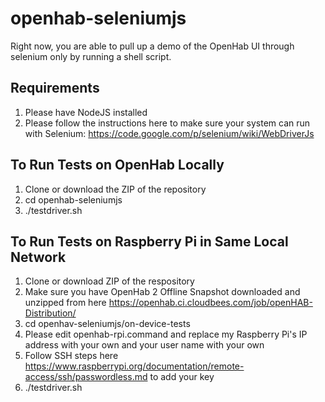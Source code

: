 # openhab-seleniumjs
Right now, you are able to pull up a demo of the OpenHab UI through selenium only by running a shell script.
## Requirements
1. Please have NodeJS installed
2. Please follow the instructions here to make sure your system can run with Selenium: https://code.google.com/p/selenium/wiki/WebDriverJs

## To Run Tests on OpenHab Locally
1. Clone or download the ZIP of the repository
2. cd openhab-seleniumjs
3. ./testdriver.sh

## To Run Tests on Raspberry Pi in Same Local Network
1. Clone or download ZIP of the respository
2. Make sure you have OpenHab 2 Offline Snapshot downloaded and unzipped from here https://openhab.ci.cloudbees.com/job/openHAB-Distribution/
3. cd openhav-seleniumjs/on-device-tests
3. Please edit openhab-rpi.command and replace my Raspberry Pi's IP address with your own and your user name with your own
3. Follow SSH steps here https://www.raspberrypi.org/documentation/remote-access/ssh/passwordless.md to add your key
4. ./testdriver.sh
